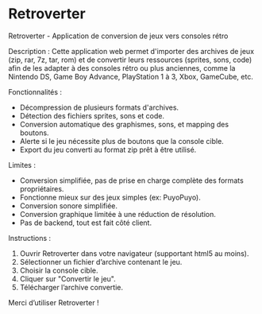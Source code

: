 # Retroverter

Retroverter - Application de conversion de jeux vers consoles rétro

Description :
Cette application web permet d'importer des archives de jeux (zip, rar, 7z, tar, rom)
et de convertir leurs ressources (sprites, sons, code) afin de les adapter à des consoles rétro
ou plus anciennes, comme la Nintendo DS, Game Boy Advance, PlayStation 1 à 3, Xbox, GameCube, etc.

Fonctionnalités :
- Décompression de plusieurs formats d'archives.
- Détection des fichiers sprites, sons et code.
- Conversion automatique des graphismes, sons, et mapping des boutons.
- Alerte si le jeu nécessite plus de boutons que la console cible.
- Export du jeu converti au format zip prêt à être utilisé.

Limites :
- Conversion simplifiée, pas de prise en charge complète des formats propriétaires.
- Fonctionne mieux sur des jeux simples (ex: PuyoPuyo).
- Conversion sonore simplifiée.
- Conversion graphique limitée à une réduction de résolution.
- Pas de backend, tout est fait côté client.

Instructions :
1. Ouvrir Retroverter dans votre navigateur (supportant html5 au moins).
2. Sélectionner un fichier d’archive contenant le jeu.
3. Choisir la console cible.
4. Cliquer sur "Convertir le jeu".
5. Télécharger l’archive convertie.

Merci d’utiliser Retroverter !
